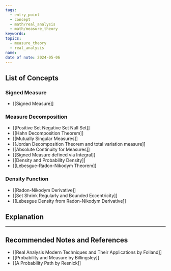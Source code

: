 ```yaml
---
tags:
  - entry_point
  - concept
  - math/real_analysis
  - math/measure_theory
keywords: 
topics:
  - measure_theory
  - real_analysis
name: 
date of note: 2024-05-06
---
```


##  List of Concepts

### Signed Measure

- [[Signed Measure]]

### Measure Decomposition

- [[Positive Set Negative Set Null Set]]
- [[Hahn Decomposition Theorem]]
- [[Mutually Singular Measures]]
- [[Jordan Decomposition Theorem and total variation measure]]
- [[Absolute Continuity for Measures]]
- [[Signed Measure defined via Integral]]
- [[Density and Probability Density]]
- [[Lebesgue-Radon-Nikodym Theorem]]

### Density Function

- [[Radon-Nikodym Derivative]]
- [[Set Shrink Regularly and Bounded Eccentricity]]
- [[Lebesgue Density from Radon-Nikodym Derivative]]


## Explanation





-----------
##  Recommended Notes and References

- [[Real Analysis Modern Techniques and Their Applications by Folland]]
- [[Probability and Measure by Billingsley]]
- [[A Probability Path by Resnick]]